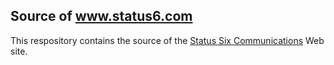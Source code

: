 ## Source of www.status6.com

This respository contains the source of the [Status Six Communications](https://www.status6.com/ "STATUS:6") Web site.
